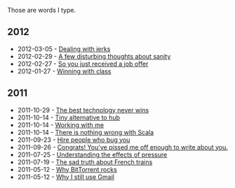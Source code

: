 Those are words I type.

## 2012

  * 2012-03-05 - [Dealing with jerks](https://github.com/nddrylliog/blog/blob/master/2012/jerks.md)
  * 2012-02-29 - [A few disturbing thoughts about sanity](https://github.com/nddrylliog/blog/blob/master/2012/sanity.md)
  * 2012-02-27 - [So you just received a job offer](https://github.com/nddrylliog/blog/blob/master/2012/job-offers.md)
  * 2012-01-27 - [Winning with class](https://github.com/nddrylliog/blog/blob/master/2012/winning.md)

## 2011

  * 2011-10-29 - [The best technology never wins](https://github.com/nddrylliog/blog/blob/master/2011/software-evolution.md)
  * 2011-10-14 - [Tiny alternative to hub](https://github.com/nddrylliog/blog/blob/master/2011/tiny-hub.md)
  * 2011-10-14 - [Working with me](https://github.com/nddrylliog/blog/blob/master/2011/working-with-me.md)
  * 2011-10-14 - [There is nothing wrong with Scala](https://github.com/nddrylliog/blog/blob/master/2011/scala.md)
  * 2011-09-23 - [Hire people who bug you](https://github.com/nddrylliog/blog/blob/master/2011/nagging.md)
  * 2011-09-26 - [Congrats! You've pissed me off enough to write about you.](https://github.com/nddrylliog/blog/blob/master/2011/nodejs-vs-jruby.md)
  * 2011-07-25 - [Understanding the effects of pressure](https://github.com/nddrylliog/blog/blob/master/2011/pressure.md)
  * 2011-07-19 - [The sad truth about French trains](https://github.com/nddrylliog/blog/blob/master/2011/sncf.md)
  * 2011-05-12 - [Why BitTorrent rocks](https://github.com/nddrylliog/blog/blob/master/2011/bittorrent.md)
  * 2011-05-12 - [Why I still use Gmail](https://github.com/nddrylliog/blog/blob/master/2011/gmail.md)
